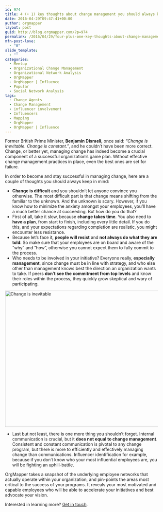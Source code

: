 ```yaml
---
id: 974
title: 4 (+ 1) key thoughts about change management you should always keep in mind
date: 2016-04-29T09:47:41+00:00
author: orgmapper
layout: post
guid: http://blog.orgmapper.com/?p=974
permalink: /2016/04/29/four-plus-one-key-thoughts-about-change-management-you-should-always-keep-in-mind/
mfn-post-love:
  - "0"
slide_template:
  - ""
categories:
  - Meetup
  - Organizational Change Management
  - Organizational Network Analysis
  - OrgMapper
  - OrgMapper | Influence
  - Popular
  - Social Network Analysis
tags:
  - Change Agents
  - Change Management
  - influencer involvement
  - Influencers
  - Mapping
  - OrgMapper
  - OrgMapper | Influence
---
```

Former British Prime Minister, **Benjamin Disraeli**, once said: _&#8220;Change is inevitable. Change is constant.&#8221;_, and he couldn&#8217;t have been more correct. Change, or better yet, managing change has indeed become a crucial component of a successful organization&#8217;s game plan. Without effective change management practices in place, even the best ones are set for failure.

In order to become and stay successful in managing change, here are a couple of thoughts you should always keep in mind:

  * **Change is difficult** and you shouldn&#8217;t let anyone convince you otherwise. The most difficult part is that change means shifting from the familiar to the unknown. And the unknown is scary. However, if you know how to minimize the anxiety amongst your employees, you&#8217;ll have a much better chance at succeeding. But how do you do that?
  * First of all, take it slow, because **change takes time**. You also need to **have a plan**, from start to finish, including every little detail. If you do this, and your expectations regarding completion are realistic, you might encounter less resistance.
  * Because let&#8217;s face it, **people will resist** and **not always do what they are told**. So make sure that your employees are on board and aware of the &#8220;why&#8221; and &#8220;how&#8221;, otherwise you cannot expect them to fully commit to the process.
  * Who needs to be involved in your initiative? Everyone really, **especially management**, since change must be in line with strategy, and who else other than management knows best the direction an organization wants to take. If peers **don&#8217;t see the commitment from top levels** and know their roles within the process, they quickly grow skeptical and wary of participating.

<img class="wp-image-977 aligncenter" src="http://localhost:8080/wordpress/wp-content/uploads/2016/04/ChangeQuote-1024x768.png" alt="Change is inevitable" width="597" height="448" />

  * Last but not least, there is one more thing you shouldn&#8217;t forget. Internal communication is crucial, but it **does not equal to change management**. Consistent and constant communication is pivotal to any change program, but there is more to efficiently and effectively managing change than communications. Influencer identification for example, because if you don&#8217;t know who your most influential employees are, you will be fighting an uphill-battle.

OrgMapper takes a snapshot of the underlying employee networks that actually operate within your organization, and pin-points the areas most critical to the success of your programs. It reveals your most motivated and capable employees who will be able to accelerate your initiatives and best advocate your vision.

Interested in learning more? [Get in touch](http://orgmapper.com/influence/#influform).